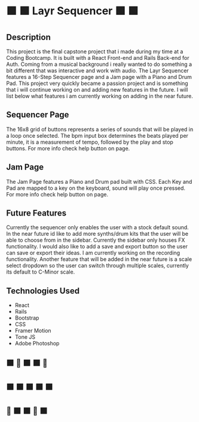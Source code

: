 # 🟩 🟩 Layr Sequencer 🟩 🟩


## Description

This project is the final capstone project that i made during my time at a Coding Bootcamp. It is built with a React Front-end and Rails Back-end for Auth. Coming from a musical background i really wanted to do something a bit different that was interactive and work with audio.
The Layr Sequencer features a 16-Step Sequencer page and a Jam page with a Piano and Drum Pad. This project very quickly became a passion project and is something that i will continue working on and adding new features in the future. I will list below what features i am currently working on adding in the near future.

## Sequencer Page

The 16x8 grid of buttons represents a series of sounds that will be played in a loop once selected. The bpm input box determines the beats played per minute, it is a measurement of tempo, followed by the play and stop buttons. For more info check help button on page.

## Jam Page

The Jam Page features a Piano and Drum pad built with CSS. Each Key and Pad are mapped to a key on the keyboard, sound will play once pressed. For more info check help button on page.

## Future Features

Currently the sequencer only enables the user with a stock default sound. In the near future id like to add more synths/drum kits that the user will be able to choose from in the sidebar. Currently the sidebar only houses FX functionality. I would also like to add a save and export button so the user can save or export their ideas. I am currently working on the recording functionality. Another feature that will be added in the near future is a scale select dropdown so the user can switch through multiple scales, currently its default to C-Minor scale. 

## Technologies Used

- React
- Rails
- Bootstrap
- CSS
- Framer Motion
- Tone JS
- Adobe Photoshop

## 🟩 🔲 🟩 🟩 🔲
## 🟩 🟩 🟩 🟩 🟩
## 🔲 🟩 🟩 🔲 🟩

